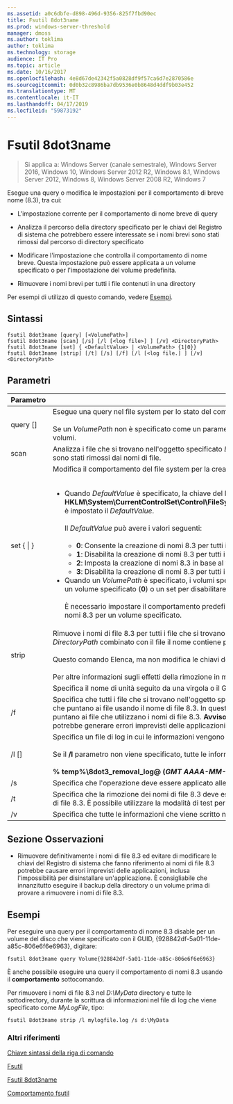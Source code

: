 ```yaml
---
ms.assetid: a0c6dbfe-d898-496d-9356-825f7fbd90ec
title: Fsutil 8dot3name
ms.prod: windows-server-threshold
manager: dmoss
ms.author: toklima
author: toklima
ms.technology: storage
audience: IT Pro
ms.topic: article
ms.date: 10/16/2017
ms.openlocfilehash: 4e8d67de42342f5a0828df9f57ca6d7e2870586e
ms.sourcegitcommit: 0d0b32c8986ba7db9536e0b8648d4ddf9b03e452
ms.translationtype: MT
ms.contentlocale: it-IT
ms.lasthandoff: 04/17/2019
ms.locfileid: "59873192"
---
```

# <a name="fsutil-8dot3name"></a>Fsutil 8dot3name

>Si applica a: Windows Server (canale semestrale), Windows Server 2016, Windows 10, Windows Server 2012 R2, Windows 8.1, Windows Server 2012, Windows 8, Windows Server 2008 R2, Windows 7

Esegue una query o modifica le impostazioni per il comportamento di breve nome (8.3), tra cui:

-   L'impostazione corrente per il comportamento di nome breve di query

-   Analizza il percorso della directory specificato per le chiavi del Registro di sistema che potrebbero essere interessate se i nomi brevi sono stati rimossi dal percorso di directory specificato

-   Modificare l'impostazione che controlla il comportamento di nome breve. Questa impostazione può essere applicata a un volume specificato o per l'impostazione del volume predefinita.

-   Rimuovere i nomi brevi per tutti i file contenuti in una directory

Per esempi di utilizzo di questo comando, vedere [Esempi](#BKMK_examples).

## <a name="syntax"></a>Sintassi

```
fsutil 8dot3name [query] [<VolumePath>]
fsutil 8dot3name [scan] [/s] [/l [<log file>] ] [/v] <DirectoryPath>
fsutil 8dot3name [set] { <DefaultValue> | <VolumePath> {1|0}}
fsutil 8dot3name [strip] [/t] [/s] [/f] [/l [<log file.] ] [/v] <DirectoryPath>
```

## <a name="parameters"></a>Parametri

|Parametro|Descrizione|
|-------------|---------------|
|query [<VolumePath>]|Esegue una query nel file system per lo stato del comportamento di creazione del nome breve 8.3.<br /><br />Se un *VolumePath* non è specificato come un parametro, viene visualizzata l'impostazione del comportamento predefinito 8dot3name creazione per tutti i volumi.|
|scan <DirectoryPath>|Analizza i file che si trovano nell'oggetto specificato *DirectoryPath* per le chiavi del Registro di sistema che potrebbero essere interessate se i nomi brevi 8.3 sono stati rimossi dai nomi di file.|
|set { <DefaultValue> &#124; <VolumePath>}|Modifica il comportamento del file system per la creazione di nomi 8.3 nei casi seguenti:<br /><br /><ul><li>Quando *DefaultValue* è specificato, la chiave del Registro di sistema, **HKLM\System\CurrentControlSet\Control\FileSystem\NtfsDisable8dot3NameCreationNtfsDisable8dot3NameCreationNtfsDisable8dot3NameCreation**, è impostato il *DefaultValue*.<br /><br />    Il *DefaultValue* può avere i valori seguenti:<br /><br /><ul><li>**0**: Consente la creazione di nomi 8.3 per tutti i volumi del sistema.</li><li>**1**: Disabilita la creazione di nomi 8.3 per tutti i volumi del sistema.</li><li>**2**: Imposta la creazione di nomi 8.3 in base al volume.</li><li>**3**: Disabilita la creazione di nomi 8.3 per tutti i volumi, ad eccezione del volume di sistema.</li></ul></li><li>Quando un *VolumePath* è specificato, i volumi specificati in proprietà del disco flag 8dot3name sono impostati per consentire la creazione di nomi 8.3 per un volume specificato (**0**) o un set per disabilitare la creazione di nomi 8.3 nel specificato un volume (**1**).<br /><br />    È necessario impostare il comportamento predefinito del file system per la creazione di nomi 8.3 sul valore **2** prima di abilitare o disabilitare la creazione di nomi 8.3 per un volume specificato.</li></ul>|
|strip <DirectoryPath>|Rimuove i nomi di file 8.3 per tutti i file che si trovano nell'oggetto specificato *DirectoryPath*. Il nome di file 8.3 non viene rimosso per tutti i file in cui il *DirectoryPath* combinato con il file il nome contiene più di 260 caratteri.<br /><br />Questo comando Elenca, ma non modifica le chiavi del Registro di sistema che puntano ai file con nomi di file 8.3 rimossi in modo permanente.<br /><br />Per altre informazioni sugli effetti della rimozione in modo permanente i nomi di file 8.3 dai file, vedere [osservazioni](Fsutil-8dot3name.md#BKMK_remarks).|
|<VolumePath>|Specifica il nome di unità seguito da una virgola o il GUID nel formato **Volume {***GUID***}**.|
|/f|Specifica che tutti i file che si trovano nell'oggetto specificato *DirectoryPath* sono i nomi di file 8.3 rimossi anche se sono presenti chiavi del Registro di sistema che puntano ai file usando il nome di file 8.3. In questo caso, l'operazione rimuove i nomi di file 8.3, ma non modifica le chiavi del Registro di sistema che puntano ai file che utilizzano i nomi di file 8.3. **Avviso:** È consigliabile eseguire il backup della directory o un volume prima di usare la **/f** parametro perché potrebbe generare errori imprevisti delle applicazioni, tra cui l'impossibilità di disinstallare i programmi.|
|/l [<log file>]|Specifica un file di log in cui le informazioni vengono scritte.<br /><br />Se il **/l** parametro non viene specificato, tutte le informazioni vengono scritte nel file di log predefinito:<br /><br />**% temp%\8dot3_removal_log@ (***GMT AAAA-MM-GG HH-MM-SS***). log**|
|/s|Specifica che l'operazione deve essere applicato alle sottodirectory dell'oggetto specificato *DirectoryPath*.|
|/t|Specifica che la rimozione dei nomi di file 8.3 deve essere eseguita in modalità di test. Vengono eseguite tutte le operazioni tranne l'effettiva rimozione dei nomi di file 8.3. È possibile utilizzare la modalità di test per individuare quali chiavi di puntano ai file che utilizzano i nomi di file 8.3 del Registro di sistema.|
|/v|Specifica che tutte le informazioni che viene scritto nel file di log viene visualizzate anche nella riga di comando.|

## <a name="BKMK_remarks"></a>Sezione Osservazioni

-   Rimuovere definitivamente i nomi di file 8.3 ed evitare di modificare le chiavi del Registro di sistema che fanno riferimento ai nomi di file 8.3 potrebbe causare errori imprevisti delle applicazioni, inclusa l'impossibilità per disinstallare un'applicazione. È consigliabile che innanzitutto eseguire il backup della directory o un volume prima di provare a rimuovere i nomi di file 8.3.

## <a name="BKMK_examples"></a>Esempi
Per eseguire una query per il comportamento di nome 8.3 disable per un volume del disco che viene specificato con il GUID, {928842df-5a01-11de-a85c-806e6f6e6963}, digitare:

```
fsutil 8dot3name query Volume{928842df-5a01-11de-a85c-806e6f6e6963}
```

È anche possibile eseguire una query il comportamento di nomi 8.3 usando il **comportamento** sottocomando.

Per rimuovere i nomi di file 8.3 nel *D:\MyData* directory e tutte le sottodirectory, durante la scrittura di informazioni nel file di log che viene specificato come *MyLogFile*, tipo:

```
fsutil 8dot3name strip /l mylogfile.log /s d:\MyData
```

### <a name="additional-references"></a>Altri riferimenti
[Chiave sintassi della riga di comando](Command-Line-Syntax-Key.md)

[Fsutil](Fsutil.md)

[Fsutil 8dot3name](Fsutil-8dot3name.md)

[Comportamento fsutil](Fsutil-behavior.md)


